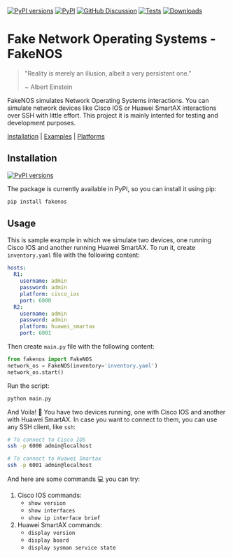[![PyPI versions][pypi-pyversion-badge]][pypi-pyversion-link]
[![PyPI][pypi-latest-release-badge]][pypi-latest-release-link]
[![GitHub Discussion][github-discussions-badge]][github-discussions-link]
[![Tests][github-tests-badge]][github-tests-link]
[![Downloads][pepy-downloads-badge]][pepy-downloads-link]

# Fake Network Operating Systems - FakeNOS

> "Reality is merely an illusion, albeit a very persistent one."
>
> ~ Albert Einstein

FakeNOS simulates Network Operating Systems interactions. You can simulate 
network devices like Cisco IOS or Huawei SmartAX interactions over
SSH with little effort. This project it is mainly intented for testing 
and development purposes.

[Installation](usage/installation) | [Examples](examples) | [Platforms](platforms)


## Installation
[![PyPI versions][pypi-pyversion-badge]][pypi-pyversion-link]

The package is currently available in PyPI, so you can install it using pip:
```bash
pip install fakenos
```

## Usage
This is sample example in which we simulate two devices, one running Cisco IOS 
and another running Huawei SmartAX. To run it, create `inventory.yaml` file with
the following content:
```yaml
hosts:
  R1:
    username: admin
    password: admin
    platform: cisco_ios
    port: 6000
  R2:
    username: admin
    password: admin
    platform: huawei_smartax
    port: 6001
``` 

Then create `main.py` file with the following content:
```python
from fakenos import FakeNOS
network_os = FakeNOS(inventory='inventory.yaml')
network_os.start()
```

Run the script:
```bash
python main.py
```

And Voila! :dizzy: You have two devices running, one with Cisco IOS and another with Huawei SmartAX.
In case you want to connect to them, you can use any SSH client, like `ssh`:
```bash
# To connect to Cisco IOS
ssh -p 6000 admin@localhost

# To connect to Huawei Smartax
ssh -p 6001 admin@localhost
```

And here are some commands :computer: you can try:

1. Cisco IOS commands:
    - `show version`
    - `show interfaces`
    - `show ip interface brief`
2. Huawei SmartAX commands:
    - `display version`
    - `display board`
    - `display sysman service state`


[github-discussions-link]:     https://github.com/dmulyalin/fakenos/discussions
[github-discussions-badge]:    https://img.shields.io/static/v1?label=Discussions&message=Ask&color=blue&logo=github
[black-badge]:                 https://img.shields.io/badge/code%20style-black-000000.svg
[black-link]:                  https://github.com/psf/black
[pypi-pyversion-link]:         https://pypi.python.org/pypi/fakenos/
[pypi-pyversion-badge]:        https://img.shields.io/pypi/pyversions/fakenos.svg
[pepy-downloads-link]:         https://pepy.tech/project/fakenos
[pepy-downloads-badge]:        https://pepy.tech/badge/fakenos
[github-tests-badge]:          https://github.com/dmulyalin/fakenos/actions/workflows/main.yml/badge.svg
[github-tests-link]:           https://github.com/dmulyalin/fakenos/actions
[pypi-latest-release-badge]:   https://img.shields.io/pypi/v/fakenos.svg
[pypi-latest-release-link]:    https://pypi.python.org/pypi/fakenos
